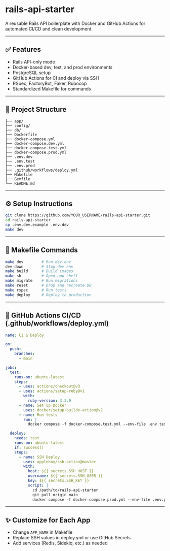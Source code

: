 # rails-api-starter

A reusable Rails API boilerplate with Docker and GitHub Actions for automated CI/CD and clean development.

---

## ✅ Features

- Rails API-only mode
- Docker-based dev, test, and prod environments
- PostgreSQL setup
- GitHub Actions for CI and deploy via SSH
- RSpec, FactoryBot, Faker, Rubocop
- Standardized Makefile for commands

---

## 📁 Project Structure

```
├── app/
├── config/
├── db/
├── Dockerfile
├── docker-compose.yml
├── docker-compose.dev.yml
├── docker-compose.test.yml
├── docker-compose.prod.yml
├── .env.dev
├── .env.test
├── .env.prod
├── .github/workflows/deploy.yml
├── Makefile
├── Gemfile
└── README.md
```

---

## ⚙️ Setup Instructions

```bash
git clone https://github.com/YOUR_USERNAME/rails-api-starter.git
cd rails-api-starter
cp .env.dev.example .env.dev
make dev
```

---

## 🐳 Makefile Commands

```bash
make dev        # Run dev env
dev-down        # Stop dev env
make build      # Build images
make sh         # Open app shell
make migrate    # Run migrations
make reset      # Drop and recreate DB
make rspec      # Run tests
make deploy     # Deploy to production
```

---

## 🔐 GitHub Actions CI/CD (.github/workflows/deploy.yml)

```yaml
name: CI & Deploy

on:
  push:
    branches:
      - main

jobs:
  test:
    runs-on: ubuntu-latest
    steps:
      - uses: actions/checkout@v3
      - uses: actions/setup-ruby@v1
        with:
          ruby-version: 3.3.0
      - name: Set up Docker
        uses: docker/setup-buildx-action@v2
      - name: Run tests
        run: |
          docker compose -f docker-compose.test.yml --env-file .env.test run --rm app bundle exec rspec

  deploy:
    needs: test
    runs-on: ubuntu-latest
    if: success()
    steps:
      - name: SSH Deploy
        uses: appleboy/ssh-action@master
        with:
          host: ${{ secrets.SSH_HOST }}
          username: ${{ secrets.SSH_USER }}
          key: ${{ secrets.SSH_KEY }}
          script: |
            cd /path/to/rails-api-starter
            git pull origin main
            docker compose -f docker-compose.prod.yml --env-file .env.prod up -d --build
```

---

## ✨ Customize for Each App
- Change `APP_NAME` in Makefile
- Replace SSH values in deploy.yml or use GitHub Secrets
- Add services (Redis, Sidekiq, etc.) as needed
